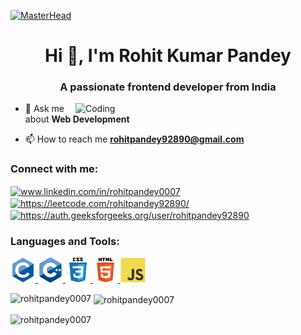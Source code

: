 [![MasterHead](https://1.bp.blogspot.com/-7A4WynwLsMw/XbBpCXG8fHI/AAAAAAAAMt4/uOa1bpLskYgrwGbllhSu2SDj_Mig8SXJQCLcBGAsYHQ/s1600/2000_600px.gif)](https://rohitpandey0007.io)

<h1 align="center">Hi 👋, I'm Rohit Kumar Pandey</h1>
<h3 align="center">A passionate frontend developer from India</h3>
<img align="right" alt="Coding" width="400" src="https://cdn.dribbble.com/users/1162077/screenshots/3848914/programmer.gif">


- 💬 Ask me about **Web Development**

- 📫 How to reach me **rohitpandey92890@gmail.com**

<h3 align="left">Connect with me:</h3>
<p align="left">
<a href="https://linkedin.com/in/www.linkedin.com/in/rohitpandey0007" target="blank"><img align="center" src="https://raw.githubusercontent.com/rahuldkjain/github-profile-readme-generator/master/src/images/icons/Social/linked-in-alt.svg" alt="www.linkedin.com/in/rohitpandey0007" height="30" width="40" /></a>
<a href="https://www.leetcode.com/https://leetcode.com/rohitpandey92890/" target="blank"><img align="center" src="https://raw.githubusercontent.com/rahuldkjain/github-profile-readme-generator/master/src/images/icons/Social/leet-code.svg" alt="https://leetcode.com/rohitpandey92890/" height="30" width="40" /></a>
<a href="https://auth.geeksforgeeks.org/user/https://auth.geeksforgeeks.org/user/rohitpandey92890" target="blank"><img align="center" src="https://raw.githubusercontent.com/rahuldkjain/github-profile-readme-generator/master/src/images/icons/Social/geeks-for-geeks.svg" alt="https://auth.geeksforgeeks.org/user/rohitpandey92890" height="30" width="40" /></a>
</p>

<h3 align="left">Languages and Tools:</h3>
<p align="left"> <a href="https://www.cprogramming.com/" target="_blank" rel="noreferrer"> <img src="https://raw.githubusercontent.com/devicons/devicon/master/icons/c/c-original.svg" alt="c" width="40" height="40"/> </a> <a href="https://www.w3schools.com/cpp/" target="_blank" rel="noreferrer"> <img src="https://raw.githubusercontent.com/devicons/devicon/master/icons/cplusplus/cplusplus-original.svg" alt="cplusplus" width="40" height="40"/> </a> <a href="https://www.w3schools.com/css/" target="_blank" rel="noreferrer"> <img src="https://raw.githubusercontent.com/devicons/devicon/master/icons/css3/css3-original-wordmark.svg" alt="css3" width="40" height="40"/> </a> <a href="https://www.w3.org/html/" target="_blank" rel="noreferrer"> <img src="https://raw.githubusercontent.com/devicons/devicon/master/icons/html5/html5-original-wordmark.svg" alt="html5" width="40" height="40"/> </a> <a href="https://developer.mozilla.org/en-US/docs/Web/JavaScript" target="_blank" rel="noreferrer"> <img src="https://raw.githubusercontent.com/devicons/devicon/master/icons/javascript/javascript-original.svg" alt="javascript" width="40" height="40"/> </a> </p>

<p><img align="left" src="https://github-readme-stats.vercel.app/api/top-langs?username=rohitpandey0007&show_icons=true&locale=en&layout=compact" alt="rohitpandey0007" /></p>

<p>&nbsp;<img align="center" src="https://github-readme-stats.vercel.app/api?username=rohitpandey0007&show_icons=true&locale=en" alt="rohitpandey0007" /></p>

<p><img align="center" src="https://github-readme-streak-stats.herokuapp.com/?user=rohitpandey0007&" alt="rohitpandey0007" /></p>
